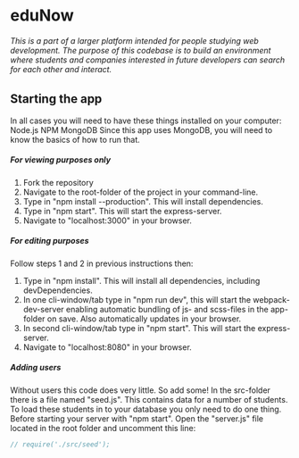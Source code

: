 # eduNow
###### This is a part of a larger platform intended for people studying web development. The purpose of this codebase is to build an environment where students and companies interested in future developers can search for each other and interact.

## Starting the app
In all cases you will need to have these things installed on your computer:
Node.js
NPM
MongoDB
Since this app uses MongoDB, you will need to know the basics of how to run that.

##### For viewing purposes only
1. Fork the repository
2. Navigate to the root-folder of the project in your command-line.
3. Type in "npm install --production". This will install dependencies.
4. Type in "npm start". This will start the express-server.
5. Navigate to "localhost:3000" in your browser.

##### For editing purposes
Follow steps 1 and 2 in previous instructions then:
1. Type in "npm install". This will install all dependencies, including devDependencies.
2. In one cli-window/tab type in "npm run dev", this will start the webpack-dev-server enabling automatic bundling of js- and scss-files in the app-folder on save. Also automatically updates in your browser.
3. In second cli-window/tab type in "npm start". This will start the express-server.
4. Navigate to "localhost:8080" in your browser.

##### Adding users
Without users this code does very little. So add some!
In the src-folder there is a file named "seed.js". This contains data for a number of students. To load these students in to your database you only need to do one thing. Before starting your server with "npm start". Open the "server.js" file located in the root folder and uncomment this line:
```javascript
// require('./src/seed');
```
